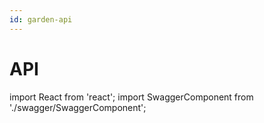 ```yaml
---
id: garden-api
---
```


# API

import React from 'react';
import SwaggerComponent from './swagger/SwaggerComponent';

<SwaggerComponent url="/swagger/openapi.json" />
